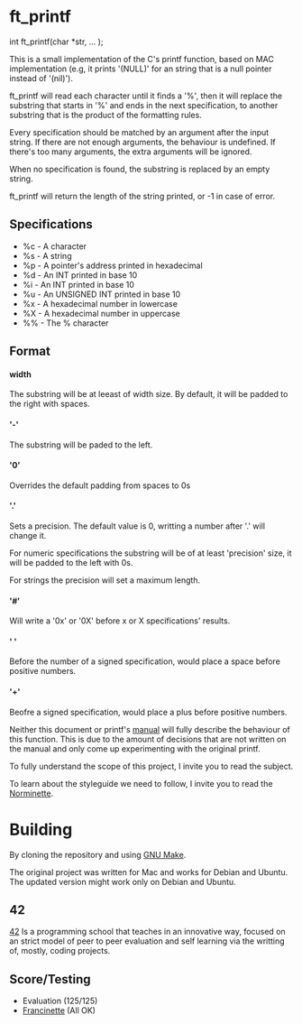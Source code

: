 # ft_printf

int ft_printf(char *str, ... );

This is a small implementation of the C's printf function, based on MAC implementation (e.g, it prints '(NULL)' for an string that is a null pointer instead of '(nil)').

ft_printf will read each character until it finds a '%', then it will replace the substring that starts in '%' and ends in the next specification, to another substring that is the product of the formatting rules.

Every specification should be matched by an argument after the input string. If there are not enough arguments, the behaviour is undefined. If there's too many arguments, the extra arguments will be ignored.

When no specification is found, the substring is replaced by an empty string. 

ft_printf will return the length of the string printed, or -1 in case of error.

## Specifications

- %c - A character
- %s - A string
- %p - A pointer's address printed in hexadecimal
- %d - An INT printed in base 10
- %i - An INT printed in base 10
- %u - An UNSIGNED INT printed in base 10
- %x - A hexadecimal number in lowercase
- %X - A hexadecimal number in uppercase
- %% - The % character

## Format

#### width

The substring will be at leeast of width size. By default, it will be padded to the right with spaces.

#### '-'

The substring will be paded to the left.

#### '0'

Overrides the default padding from spaces to 0s

#### '.'

Sets a precision. The default value is 0, writting a number after '.' will change it. 

For numeric specifications the substring will be of at least 'precision' size, it will be padded to the left with 0s.

For strings the precision will set a maximum length.

#### '#'

Will write a '0x' or '0X' before x or X specifications' results.

#### ' '

Before the number of a signed specification, would place a space before positive numbers.

#### '+'

Beofre a signed specification, would place a plus before positive numbers.

Neither this document or printf's [manual](https://developer.apple.com/library/archive/documentation/System/Conceptual/ManPages_iPhoneOS/man3/printf.3.html) will fully describe the behaviour of this function. This is due to the amount of decisions that are not written on the manual and only come up experimenting with the original printf.

To fully understand the scope of this project, I invite you to read the subject.

To learn about the styleguide we need to follow, I invite you to read the [Norminette](https://github.com/42School/norminette). 

# Building

By cloning the repository and using [GNU Make](https://www.gnu.org/software/make/).

The original project was written for Mac and works for Debian and Ubuntu. The updated version might work only on Debian and Ubuntu.

## 42

[42](https://www.42network.org/about-us/) Is a programming school that teaches in an innovative way, focused on an strict model of peer to peer evaluation and self learning via the writting of, mostly, coding projects.

## Score/Testing

 - Evaluation (125/125)
 - [Francinette](https://github.com/xicodomingues/francinette) (All OK)
